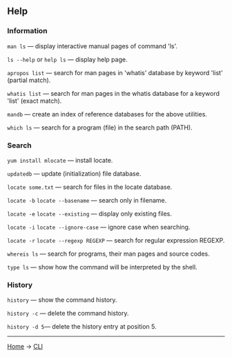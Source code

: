 ## Help

### Information

``man ls`` — display interactive manual pages of command 'ls'.

``ls --help`` or ``help ls`` — display help page.

``apropos list`` — search for man pages in 'whatis' database by keyword 'list' (partial match).

``whatis list`` — search for man pages in the whatis database for a keyword 'list' (exact match).

``mandb`` — create an index of reference databases for the above utilities.

``which ls`` — search for a program (file) in the search path (PATH).

### Search

``yum install mlocate`` — install locate.

``updatedb`` — update (initialization) file database.

``locate some.txt`` — search for files in the locate database. 

``locate -b`` ``locate --basename`` — search only in filename.

``locate -e`` ``locate --existing`` — display only existing files.

``locate -i`` ``locate --ignore-case`` — ignore case when searching.

``locate -r`` ``locate --regexp REGEXP`` — search for regular expression REGEXP.

``whereis ls`` — search for programs, their man pages and source codes.

``type ls`` — show how the command will be interpreted by the shell.

### History

``history`` — show the command history.

``history -c`` — delete the command history.

``history -d 5``— delete the history entry at position 5.


---
[Home](../README.md) -> [CLI](cli.md)
